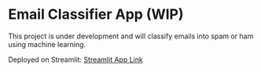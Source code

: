 # Email Classifier App (WIP)

This project is under development and will classify emails into spam or ham using machine learning.

Deployed on Streamlit: [Streamlit App Link](https://share.streamlit.io/your-link)
